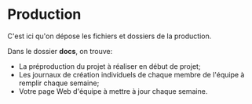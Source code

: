 # Production
C'est ici qu'on dépose les fichiers et dossiers de la production. 

Dans le dossier **docs**, on trouve:
* La préproduction du projet à réaliser en début de projet;
* Les journaux de création individuels de chaque membre de l'équipe à remplir chaque semaine;
* Votre page Web d'équipe à mettre à jour chaque semaine.
